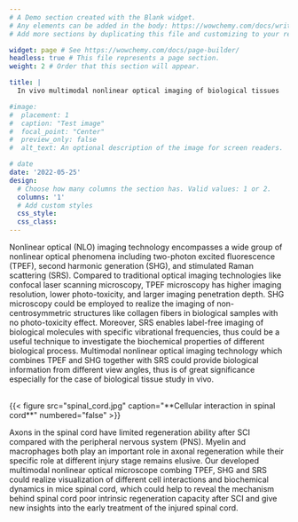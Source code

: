 ```yaml
---
# A Demo section created with the Blank widget.
# Any elements can be added in the body: https://wowchemy.com/docs/writing-markdown-latex/
# Add more sections by duplicating this file and customizing to your requirements.

widget: page # See https://wowchemy.com/docs/page-builder/
headless: true # This file represents a page section.
weight: 2 # Order that this section will appear.

title: |
  In vivo multimodal nonlinear optical imaging of biological tissues

#image:
#  placement: 1
#  caption: "Test image"
#  focal_point: "Center"
#  preview_only: false
#  alt_text: An optional description of the image for screen readers.

# date
date: '2022-05-25'
design:
  # Choose how many columns the section has. Valid values: 1 or 2.
  columns: '1'
  # Add custom styles
  css_style:
  css_class:
---
```

<!--more-->


Nonlinear optical (NLO) imaging technology encompasses a wide group of nonlinear optical phenomena including two-photon excited fluorescence (TPEF), second harmonic generation (SHG), and stimulated Raman scattering (SRS). Compared to traditional optical imaging technologies like confocal laser scanning microscopy, TPEF microscopy has higher imaging resolution, lower photo-toxicity, and larger imaging penetration depth. SHG microscopy could be employed to realize the imaging of non-centrosymmetric structures like collagen fibers in biological samples with no photo-toxicity effect. Moreover, SRS enables label-free imaging of biological molecules with specific vibrational frequencies, thus could be a useful technique to investigate the biochemical properties of different biological process. Multimodal nonlinear optical imaging technology which combines TPEF and SHG together with SRS could provide biological information from different view angles, thus is of great significance especially for the case of biological tissue study in vivo.

<br/>
{{< figure src="spinal_cord.jpg" caption="**Cellular interaction in spinal cord**" numbered="false" >}}

Axons in the spinal cord have limited regeneration ability after SCI compared with the peripheral nervous system (PNS). Myelin and macrophages both play an important role in axonal regeneration while their specific role at different injury stage remains elusive. Our developed multimodal nonlinear optical microscope combing TPEF, SHG and SRS could realize visualization of different cell interactions and biochemical dynamics in mice spinal cord, which could help to reveal the mechanism behind spinal cord poor intrinsic regeneration capacity after SCI and give new insights into the early treatment of the injured spinal cord. 

